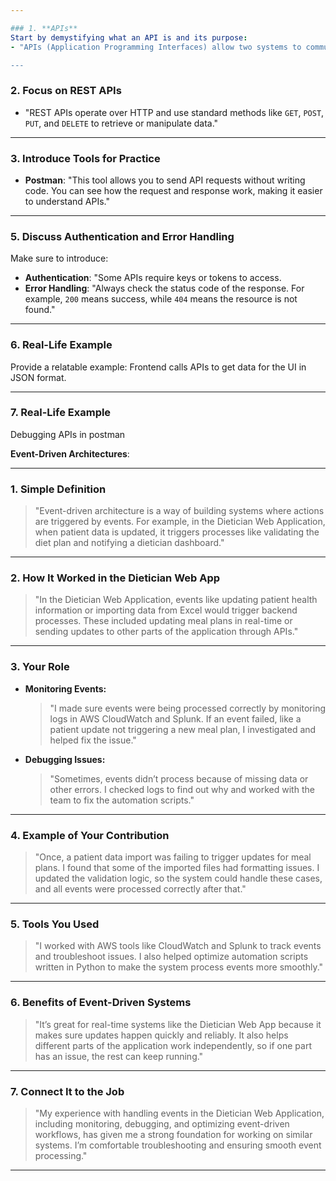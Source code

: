 ```yaml
---

### 1. **APIs**
Start by demystifying what an API is and its purpose:
- "APIs (Application Programming Interfaces) allow two systems to communicate with each other.

---
```


### 2. **Focus on REST APIs**
- "REST APIs operate over HTTP and use standard methods like `GET`, `POST`, `PUT`, and `DELETE` to retrieve or manipulate data."

---

### 3. **Introduce Tools for Practice**
- **Postman**: "This tool allows you to send API requests without writing code. You can see how the request and response work, making it easier to understand APIs."


---


### 5. **Discuss Authentication and Error Handling**
Make sure to introduce:
- **Authentication**: "Some APIs require keys or tokens to access. 
- **Error Handling**: "Always check the status code of the response. For example, `200` means success, while `404` means the resource is not found."

---

### 6. **Real-Life Example**
Provide a relatable example:
Frontend calls APIs to get data for the UI in JSON format.

---
### 7. **Real-Life Example**
Debugging APIs in postman 






**Event-Driven Architectures**:

---

### **1. Simple Definition**
> "Event-driven architecture is a way of building systems where actions are triggered by events. For example, in the Dietician Web Application, when patient data is updated, it triggers processes like validating the diet plan and notifying a dietician dashboard."

---

### **2. How It Worked in the Dietician Web App**
> "In the Dietician Web Application, events like updating patient health information or importing data from Excel would trigger backend processes. These included updating meal plans in real-time or sending updates to other parts of the application through APIs."

---

### **3. Your Role**
- **Monitoring Events:**
  > "I made sure events were being processed correctly by monitoring logs in AWS CloudWatch and Splunk. If an event failed, like a patient update not triggering a new meal plan, I investigated and helped fix the issue."

- **Debugging Issues:**
  > "Sometimes, events didn’t process because of missing data or other errors. I checked logs to find out why and worked with the team to fix the automation scripts."

---

### **4. Example of Your Contribution**
> "Once, a patient data import was failing to trigger updates for meal plans. I found that some of the imported files had formatting issues. I updated the validation logic, so the system could handle these cases, and all events were processed correctly after that."

---

### **5. Tools You Used**
> "I worked with AWS tools like CloudWatch and Splunk to track events and troubleshoot issues. I also helped optimize automation scripts written in Python to make the system process events more smoothly."

---

### **6. Benefits of Event-Driven Systems**
> "It’s great for real-time systems like the Dietician Web App because it makes sure updates happen quickly and reliably. It also helps different parts of the application work independently, so if one part has an issue, the rest can keep running."

---

### **7. Connect It to the Job**
> "My experience with handling events in the Dietician Web Application, including monitoring, debugging, and optimizing event-driven workflows, has given me a strong foundation for working on similar systems. I’m comfortable troubleshooting and ensuring smooth event processing."

---

